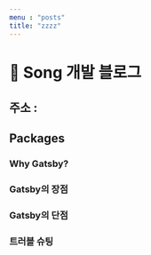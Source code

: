 ```yaml
---
menu : "posts"
title: "zzzz"
---
```

# 🚀 Song 개발 블로그
## 주소 : 

## Packages

### Why Gatsby?





### Gatsby의 장점

### Gatsby의 단점

### 트러블 슈팅
